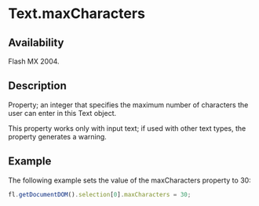 # Text.maxCharacters

## Availability

Flash MX 2004.

## Description

Property; an integer that specifies the maximum number of characters the user can enter in this Text object.

This property works only with input text; if used with other text types, the property generates a warning.

## Example

The following example sets the value of the maxCharacters property to 30:

```javascript
fl.getDocumentDOM().selection[0].maxCharacters = 30;
```

